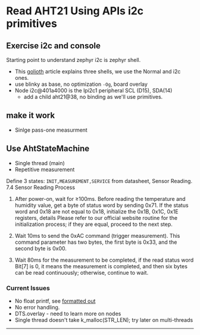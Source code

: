 # Read AHT21 Using APIs i2c primitives

## Exercise i2c and console
Starting point to understand zephyr i2c is zephyr shell.  
- This [golioth] article explains three shells, we use the Normal and i2c ones.
- use blinky as base, no optimization `-Og`, board overlay
- Node i2c@401a4000 is the lpi2c1 peripheral SCL (D15), SDA(14)
  - add a child aht21@38, no binding as we'll use primitives.

## make it work
- Sinlge pass-one measurment

## Use AhtStateMachine
- Single thread (main)
- Repetitive measurement

Define 3 states: `INIT,MEASUREMENT,SERVICE` from datasheet, Sensor Reading.
7.4 Sensor Reading Process   
1. After power-on, wait for ≥100ms. Before reading the temperature and humidity value, get a byte of status word by sending 0x71. If the status word and 0x18 are not equal to 0x18, initialize the 0x1B, 0x1C, 0x1E registers, details Please refer to our official website routine for the initialization process; if they are equal, proceed to the next step.

2. Wait 10ms to send the 0xAC command (trigger measurement). 
This command parameter has two bytes, the first byte is 0x33, and the second byte is 0x00.

3. Wait 80ms for the measurement to be completed, if the read status word Bit[7] is 0, it means the measurement is completed, and then six bytes can be read continuously; otherwise, continue to wait.

### Current Issues
- No float printf, see [formatted out](https://docs.zephyrproject.org/latest/services/formatted_output.html)
- No error handling.
- DTS.overlay - need to learn more on nodes
- Single thread doesn't take k_malloc(STR_LEN); try later on multi-threads

---
[golioth]:https://blog.golioth.io/how-to-use-zephyr-shell-for-interactive-prototyping-with-i2c-sensors/